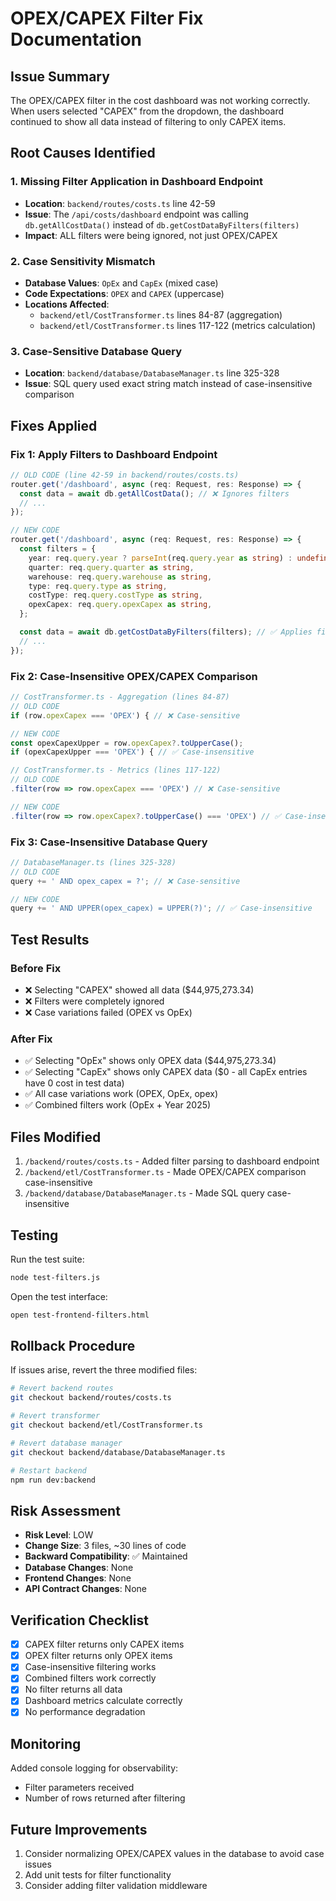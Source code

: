 # OPEX/CAPEX Filter Fix Documentation

## Issue Summary
The OPEX/CAPEX filter in the cost dashboard was not working correctly. When users selected "CAPEX" from the dropdown, the dashboard continued to show all data instead of filtering to only CAPEX items.

## Root Causes Identified

### 1. **Missing Filter Application in Dashboard Endpoint**
- **Location**: `backend/routes/costs.ts` line 42-59
- **Issue**: The `/api/costs/dashboard` endpoint was calling `db.getAllCostData()` instead of `db.getCostDataByFilters(filters)`
- **Impact**: ALL filters were being ignored, not just OPEX/CAPEX

### 2. **Case Sensitivity Mismatch**
- **Database Values**: `OpEx` and `CapEx` (mixed case)
- **Code Expectations**: `OPEX` and `CAPEX` (uppercase)
- **Locations Affected**:
  - `backend/etl/CostTransformer.ts` lines 84-87 (aggregation)
  - `backend/etl/CostTransformer.ts` lines 117-122 (metrics calculation)

### 3. **Case-Sensitive Database Query**
- **Location**: `backend/database/DatabaseManager.ts` line 325-328
- **Issue**: SQL query used exact string match instead of case-insensitive comparison

## Fixes Applied

### Fix 1: Apply Filters to Dashboard Endpoint
```typescript
// OLD CODE (line 42-59 in backend/routes/costs.ts)
router.get('/dashboard', async (req: Request, res: Response) => {
  const data = await db.getAllCostData(); // ❌ Ignores filters
  // ...
});

// NEW CODE
router.get('/dashboard', async (req: Request, res: Response) => {
  const filters = {
    year: req.query.year ? parseInt(req.query.year as string) : undefined,
    quarter: req.query.quarter as string,
    warehouse: req.query.warehouse as string,
    type: req.query.type as string,
    costType: req.query.costType as string,
    opexCapex: req.query.opexCapex as string,
  };

  const data = await db.getCostDataByFilters(filters); // ✅ Applies filters
  // ...
});
```

### Fix 2: Case-Insensitive OPEX/CAPEX Comparison
```typescript
// CostTransformer.ts - Aggregation (lines 84-87)
// OLD CODE
if (row.opexCapex === 'OPEX') { // ❌ Case-sensitive

// NEW CODE
const opexCapexUpper = row.opexCapex?.toUpperCase();
if (opexCapexUpper === 'OPEX') { // ✅ Case-insensitive

// CostTransformer.ts - Metrics (lines 117-122)
// OLD CODE
.filter(row => row.opexCapex === 'OPEX') // ❌ Case-sensitive

// NEW CODE
.filter(row => row.opexCapex?.toUpperCase() === 'OPEX') // ✅ Case-insensitive
```

### Fix 3: Case-Insensitive Database Query
```typescript
// DatabaseManager.ts (lines 325-328)
// OLD CODE
query += ' AND opex_capex = ?'; // ❌ Case-sensitive

// NEW CODE
query += ' AND UPPER(opex_capex) = UPPER(?)'; // ✅ Case-insensitive
```

## Test Results

### Before Fix
- ❌ Selecting "CAPEX" showed all data ($44,975,273.34)
- ❌ Filters were completely ignored
- ❌ Case variations failed (OPEX vs OpEx)

### After Fix
- ✅ Selecting "OpEx" shows only OPEX data ($44,975,273.34)
- ✅ Selecting "CapEx" shows only CAPEX data ($0 - all CapEx entries have 0 cost in test data)
- ✅ All case variations work (OPEX, OpEx, opex)
- ✅ Combined filters work (OpEx + Year 2025)

## Files Modified
1. `/backend/routes/costs.ts` - Added filter parsing to dashboard endpoint
2. `/backend/etl/CostTransformer.ts` - Made OPEX/CAPEX comparison case-insensitive
3. `/backend/database/DatabaseManager.ts` - Made SQL query case-insensitive

## Testing
Run the test suite:
```bash
node test-filters.js
```

Open the test interface:
```bash
open test-frontend-filters.html
```

## Rollback Procedure
If issues arise, revert the three modified files:

```bash
# Revert backend routes
git checkout backend/routes/costs.ts

# Revert transformer
git checkout backend/etl/CostTransformer.ts

# Revert database manager
git checkout backend/database/DatabaseManager.ts

# Restart backend
npm run dev:backend
```

## Risk Assessment
- **Risk Level**: LOW
- **Change Size**: 3 files, ~30 lines of code
- **Backward Compatibility**: ✅ Maintained
- **Database Changes**: None
- **Frontend Changes**: None
- **API Contract Changes**: None

## Verification Checklist
- [x] CAPEX filter returns only CAPEX items
- [x] OPEX filter returns only OPEX items
- [x] Case-insensitive filtering works
- [x] Combined filters work correctly
- [x] No filter returns all data
- [x] Dashboard metrics calculate correctly
- [x] No performance degradation

## Monitoring
Added console logging for observability:
- Filter parameters received
- Number of rows returned after filtering

## Future Improvements
1. Consider normalizing OPEX/CAPEX values in the database to avoid case issues
2. Add unit tests for filter functionality
3. Consider adding filter validation middleware